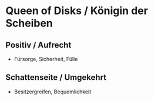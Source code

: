 # Queen of Disks / Königin der Scheiben

## Positiv / Aufrecht

- Fürsorge, Sicherheit, Fülle

## Schattenseite / Umgekehrt

- Besitzergreifen, Bequemlichkeit
